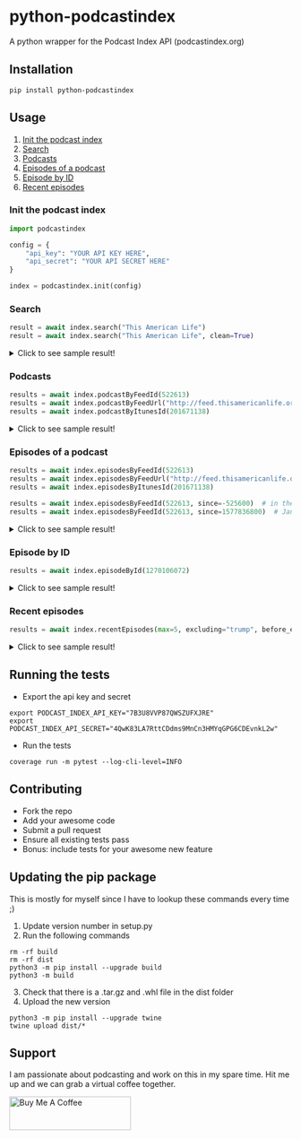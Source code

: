 # python-podcastindex

A python wrapper for the Podcast Index API (podcastindex.org)

## Installation

```
pip install python-podcastindex
```

## Usage

1. [ Init the podcast index ](#init)
1. [ Search ](#search)
1. [ Podcasts ](#podcasts)
1. [ Episodes of a podcast ](#episode_of_a_podcast)
1. [ Episode by ID ](#episodes_by_id)
1. [ Recent episodes ](#recent_episodes)


<a name="init"></a>
### Init the podcast index
```python
import podcastindex

config = {
    "api_key": "YOUR API KEY HERE",
    "api_secret": "YOUR API SECRET HERE"
}

index = podcastindex.init(config)
```

<a name="search"></a>
### Search

```python
result = await index.search("This American Life")
result = await index.search("This American Life", clean=True)
```

<details>
  <summary>Click to see sample result!</summary>

  ```javascript
    {
        "status": "true",
        "feeds": [
            {
                "id": 522613,
                "title": "This American Life",
                "url": "http://feed.thisamericanlife.org/talpodcast",
                "originalUrl": "http://feed.thisamericanlife.org/talpodcast",
                "link": "https://www.thisamericanlife.org",
                "description": "This American Life is a weekly public ...",
                "author": "This American Life",
                "ownerName": "",
                "image": "https://files.thisamericanlife.org/sites/all/themes/thislife/img/tal-name-1400x1400.png",
                "artwork": "https://files.thisamericanlife.org/sites/all/themes/thislife/img/tal-name-1400x1400.png",
                "lastUpdateTime": 1607323495,
                "lastCrawlTime": 1607632436,
                "lastParseTime": 1607323495,
                "lastGoodHttpStatusTime": 1607632436,
                "lastHttpStatus": 200,
                "contentType": "text/xml; charset=UTF-8",
                "itunesId": 201671138,
                "generator": null,
                "language": "en",
                "type": 0,
                "dead": 0,
                "crawlErrors": 0,
                "parseErrors": 0,
                "categories": {
                    "77": "Society",
                    "78": "Culture",
                    "1": "Arts",
                    "55": "News",
                    "59": "Politics"
                },
                "locked": 0,
                "imageUrlHash": 1124696616
            },
            ...
        ],
        "count": 8,
        "query": "This American Life",
        "description": "Found matching feeds."
    }
  ```
</details>

<a name="podcasts"></a>
### Podcasts

```python
results = await index.podcastByFeedId(522613)
results = await index.podcastByFeedUrl("http://feed.thisamericanlife.org/talpodcast")
results = await index.podcastByItunesId(201671138)
```

<details>
  <summary>Click to see sample result!</summary>

  ```javascript
    {
        "status": "true",
        "query": {
            "id": "201671138"
        },
        "feed": {
            "id": 522613,
            "title": "This American Life",
            "url": "http://feed.thisamericanlife.org/talpodcast",
            "originalUrl": "http://feed.thisamericanlife.org/talpodcast",
            "link": "https://www.thisamericanlife.org",
            "description": "This American Life is a weekly public radio show, heard by 2.2 million people on more than 500 stations. Another 2.5 million people download the weekly podcast. It is hosted by Ira Glass, produced in collaboration with Chicago Public Media, delivered to stations by PRX The Public Radio Exchange, and has won all of the major broadcasting awards.",
            "author": "This American Life",
            "ownerName": "",
            "image": "https://files.thisamericanlife.org/sites/all/themes/thislife/img/tal-name-1400x1400.png",
            "artwork": "https://files.thisamericanlife.org/sites/all/themes/thislife/img/tal-name-1400x1400.png",
            "lastUpdateTime": 1607927945,
            "lastCrawlTime": 1608430718,
            "lastParseTime": 1608376393,
            "lastGoodHttpStatusTime": 1608430718,
            "lastHttpStatus": 200,
            "contentType": "text/xml; charset=UTF-8",
            "itunesId": 201671138,
            "generator": null,
            "language": "en",
            "type": 0,
            "dead": 0,
            "crawlErrors": 0,
            "parseErrors": 0,
            "locked": 0
        },
        "description": "Found matching items."
    }
  ```
</details>

<a name="episode_of_a_podcast"></a>
### Episodes of a podcast

```python
results = await index.episodesByFeedId(522613)
results = await index.episodesByFeedUrl("http://feed.thisamericanlife.org/talpodcast")
results = await index.episodesByItunesId(201671138)

results = await index.episodesByFeedId(522613, since=-525600)  # in the last year
results = await index.episodesByFeedId(522613, since=1577836800)  # Jan 1st 2020
```

<details>
  <summary>Click to see sample result!</summary>

  ```javascript
    {
        "status": "true",
        "items": [
            {
                "id": 1270106072,
                "title": "726: Twenty-Five",
                "link": "http://feed.thisamericanlife.org/~r/talpodcast/~3/p41tfsPlK00/twenty-five",
                "description": "To commemorate our show\u2019s 25th year, we have a program about people who were born the year our show went on\u00a0the\u00a0air.",
                "guid": "44678 at https://www.thisamericanlife.org",
                "datePublished": 1607900400,
                "datePublishedPretty": "December 13, 2020 5:00pm",
                "dateCrawled": 1607927945,
                "enclosureUrl": "https://www.podtrac.com/pts/redirect.mp3/podcast.thisamericanlife.org/podcast/726.mp3",
                "enclosureType": "audio/mpeg",
                "enclosureLength": 0,
                "duration": 3561,
                "explicit": 0,
                "episode": null,
                "episodeType": null,
                "season": 0,
                "image": "",
                "feedItunesId": 201671138,
                "feedImage": "https://files.thisamericanlife.org/sites/all/themes/thislife/img/tal-name-1400x1400.png",
                "feedId": 522613,
                "feedLanguage": "en",
                "chaptersUrl": null,
                "transcriptUrl": null
            },
            ...
        ],
        "count": 28,
        "query": "201671138",
        "description": "Found matching items."
    }
  ```
</details>

<a name="episodes_by_id"></a>
### Episode by ID

```python
results = await index.episodeById(1270106072)
```

<details>
  <summary>Click to see sample result!</summary>

  ```javascript
    {
        "status": "true",
        "id": "1270106072",
        "episode": {
            "id": 1270106072,
            "title": "726: Twenty-Five",
            "link": "http://feed.thisamericanlife.org/~r/talpodcast/~3/p41tfsPlK00/twenty-five",
            "description": "To commemorate our show\u2019s 25th year, we have a program about people who were born the year our show went on\u00a0the\u00a0air.",
            "guid": "44678 at https://www.thisamericanlife.org",
            "datePublished": 1607900400,
            "datePublishedPretty": "December 13, 2020 5:00pm",
            "dateCrawled": 1607927945,
            "enclosureUrl": "https://www.podtrac.com/pts/redirect.mp3/podcast.thisamericanlife.org/podcast/726.mp3",
            "enclosureType": "audio/mpeg",
            "enclosureLength": 0,
            "duration": 3561,
            "explicit": 0,
            "episode": null,
            "episodeType": null,
            "season": 0,
            "image": "",
            "feedItunesId": 201671138,
            "feedImage": "https://files.thisamericanlife.org/sites/all/themes/thislife/img/tal-name-1400x1400.png",
            "feedId": 522613,
            "feedTitle": "This American Life",
            "feedLanguage": "en",
            "chaptersUrl": null,
            "transcriptUrl": null
        },
        "description": "Found matching item."
    }
  ```
</details>

<a name="recent_episodes"></a>
### Recent episodes

```python
results = await index.recentEpisodes(max=5, excluding="trump", before_episode_id=1270106072)
```

<details>
  <summary>Click to see sample result!</summary>

  ```javascript
    {
        "status": "true",
        "items": [
            {
                "id": 1269804903,
                "title": "How epidemics and pandemics have changed history",
                "link": "http://www.abc.net.au/radionational/programs/rearvision/how-epidemics-and-pandemics-have-changed-history/12851986",
                "description": "Human history is usually understood through wars, economic changes, technological development or great leaders. What\u2019s frequently overlooked is the role of infectious disease epidemics and pandemics. But as the COVID-19 virus has reminded us, disease can change us in ways we could never imagine.",
                "guid": "http://www.abc.net.au/radionational/programs/rearvision/how-epidemics-and-pandemics-have-changed-history/12851986",
                "datePublished": 1608426300,
                "datePublishedPretty": "December 19, 2020 7:05pm",
                "dateCrawled": 1607923316,
                "enclosureUrl": "http://mpegmedia.abc.net.au/rn/podcast/2020/12/rvn_20201220.mp3",
                "enclosureType": "audio/mp3",
                "enclosureLength": 27955968,
                "explicit": 0,
                "episode": null,
                "episodeType": null,
                "season": 0,
                "image": "",
                "feedItunesId": 135114451,
                "feedImage": "http://www.abc.net.au/cm/rimage/9860262-1x1-thumbnail.jpg?v=2",
                "feedId": 990878,
                "feedTitle": "Rear Vision",
                "feedLanguage": "en-AU"
            },
            ...
        ],
        "count": 5,
        "max": "5",
        "description": "Found matching items."
    }
  ```
</details>

## Running the tests

- Export the api key and secret

```
export PODCAST_INDEX_API_KEY="7B3U8VVP87QWSZUFXJRE"
export PODCAST_INDEX_API_SECRET="4QwK83LA7RttCDdms9MnCn3HMYqGPG6CDEvnkL2w"
```

- Run the tests

```
coverage run -m pytest --log-cli-level=INFO
```

## Contributing

- Fork the repo
- Add your awesome code
- Submit a pull request
- Ensure all existing tests pass
- Bonus: include tests for your awesome new feature

## Updating the pip package

This is mostly for myself since I have to lookup these commands every time ;)

1. Update version number in setup.py
2. Run the following commands
```
rm -rf build
rm -rf dist
python3 -m pip install --upgrade build
python3 -m build
```
3. Check that there is a .tar.gz and .whl file in the dist folder
4. Upload the new version
```
python3 -m pip install --upgrade twine
twine upload dist/*
```

## Support

I am passionate about podcasting and work on this in my spare time. Hit me up and we can grab a virtual coffee together.

<a href="https://www.buymeacoffee.com/survyv" target="_blank"><img src="https://www.buymeacoffee.com/assets/img/custom_images/yellow_img.png" alt="Buy Me A Coffee" style="height: 60px !important;width: 217px !important;" ></a>
